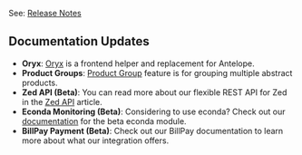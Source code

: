 See: [Release Notes](https://cdn.document360.io/9fafa0d5-d76f-40c5-8b02-ab9515d3e879/Images/Documentation/Release_Notes_May_1_2017.pdf)

## Documentation Updates

* **Oryx**: [Oryx](https://documentation.spryker.com/v4/docs/oryx) is a frontend helper and replacement for Antelope. 
* **Product Groups**: [Product Group](https://documentation.spryker.com/v4/docs/product-group) feature is for grouping multiple abstract products. 
* **Zed API (Beta)**: You can read more about our flexible REST API for Zed in the [Zed API](https://documentation.spryker.com/v3/docs/zed-api-config) article.
* **Econda Monitoring (Beta)**: Considering to use econda? Check out our [documentation](https://documentation.spryker.com/v4/docs/econda) for the beta econda module. 
* **BillPay Payment (Beta)**: Check out our BillPay documentation to learn more about what our integration offers. <!-- once moved, add a link (https://documentation.spryker.com/industry_partners/payment/billpay/billpay-integration.htm). -->